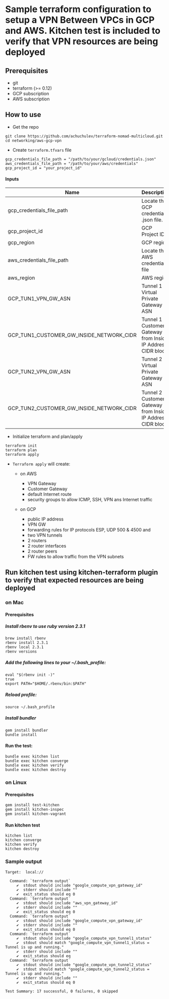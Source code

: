 # Sample terraform configuration to setup a VPN Between VPCs in GCP and AWS. Kitchen test is included to verify that VPN resources are being deployed

## Prerequisites

- git
- terraform (>= 0.12)
- GCP subscription
- AWS subscription

## How to use

- Get the repo

```
git clone https://github.com/achuchulev/terraform-nomad-multicloud.git
cd networking/aws-gcp-vpn
```

- Create `terraform.tfvars` file

```
gcp_credentials_file_path = "/path/to/your/gcloud/credentials.json"
aws_credentials_file_path = "/path/to/your/aws/credentials"
gcp_project_id = "your_project_id"
```

#### Inputs

| Name  |	Description |	Type |  Default |	Required
| ----- | ----------- | ---- |  ------- | --------
| gcp_credentials_file_path | Locate the GCP credentials .json file. | string  | - | yes
| gcp_project_id | GCP Project ID. | string  | - | yes
| gcp_region | GCP region | string  | yes | yes
| aws_credentials_file_path | Locate the AWS credentials file | string  | - | yes
| aws_region | AWS region | string  | yes | yes
| GCP_TUN1_VPN_GW_ASN | Tunnel 1 - Virtual Private Gateway ASN | number  | yes | yes
| GCP_TUN1_CUSTOMER_GW_INSIDE_NETWORK_CIDR | Tunnel 1 - Customer Gateway from Inside IP Address CIDR block | number  | yes | yes
| GCP_TUN2_VPN_GW_ASN | Tunnel 2 - Virtual Private Gateway ASN | number  | yes | yes
| GCP_TUN2_CUSTOMER_GW_INSIDE_NETWORK_CIDR | Tunnel 2 - Customer Gateway from Inside IP Address CIDR block | number  | yes | yes


- Initialize terraform and plan/apply

```
terraform init
terraform plan
terraform apply
```

- `Terraform apply` will create:
  - on AWS
    - VPN Gateway 
    - Customer Gateway
    - default Internet route
    - security groups to allow ICMP, SSH, VPN ans Internet traffic
    
  - on GCP 
    - public IP address
    - VPN GW
    - forwarding rules for IP protocols ESP, UDP 500 & 4500 and
    - two VPN tunnels
    - 2 routers
    - 2 router interfaces
    - 2 router peers
    - FW rules to allow traffic from the VPN subnets
   

## Run kitchen test using kitchen-terraform plugin to verify that expected resources are being deployed

### on Mac

#### Prerequisites

##### Install rbenv to use ruby version 2.3.1

```
brew install rbenv
rbenv install 2.3.1
rbenv local 2.3.1
rbenv versions
```

##### Add the following lines to your ~/.bash_profile:

```
eval "$(rbenv init -)"
true
export PATH="$HOME/.rbenv/bin:$PATH"
```

##### Reload profile: 

`source ~/.bash_profile`

##### Install bundler

```
gem install bundler
bundle install
```

#### Run the test: 

```
bundle exec kitchen list
bundle exec kitchen converge
bundle exec kitchen verify
bundle exec kitchen destroy
```

### on Linux

#### Prerequisites

```
gem install test-kitchen
gem install kitchen-inspec
gem install kitchen-vagrant
```

#### Run kitchen test 

```
kitchen list
kitchen converge
kitchen verify
kitchen destroy
```

### Sample output

```
Target:  local://

  Command: `terraform output`
     ✔  stdout should include "google_compute_vpn_gateway_id"
     ✔  stderr should include ""
     ✔  exit_status should eq 0
  Command: `terraform output`
     ✔  stdout should include "aws_vpn_gateway_id"
     ✔  stderr should include ""
     ✔  exit_status should eq 0
  Command: `terraform output`
     ✔  stdout should include "google_compute_vpn_gateway_id"
     ✔  stderr should include ""
     ✔  exit_status should eq 0
  Command: `terraform output`
     ✔  stdout should include "google_compute_vpn_tunnel1_status"
     ✔  stdout should match "google_compute_vpn_tunnel1_status = Tunnel is up and running."
     ✔  stderr should include ""
     ✔  exit_status should eq 
  Command: `terraform output`
     ✔  stdout should include "google_compute_vpn_tunnel2_status"
     ✔  stdout should match "google_compute_vpn_tunnel2_status = Tunnel is up and running."
     ✔  stderr should include ""
     ✔  exit_status should eq 0

Test Summary: 17 successful, 0 failures, 0 skipped
```
